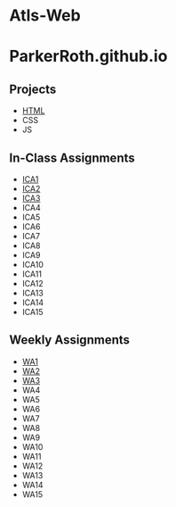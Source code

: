 # Atls-Web

# ParkerRoth.github.io

## Projects
- [HTML](https://parkerroth.github.io/html-midterm/page5.html)
- CSS
- JS

## In-Class Assignments
- [ICA1](https://docs.google.com/document/d/1YkS2IWXxElUzFhmw5fHEp0Fywnd8j9LCf4CouMuvaxM/edit)
- [ICA2](https://docs.google.com/document/d/1RNZ9JhkLDuRpKUMHluIfSiP_ta2Ks0r7Ot6AljlCnPI/edit)
- [ICA3](https://parkerroth.github.io/Atls-Web/ica/ica3a.html)
- ICA4
- ICA5
- ICA6
- ICA7
- ICA8
- ICA9
- ICA10
- ICA11
- ICA12
- ICA13
- ICA14
- ICA15

## Weekly Assignments
- [WA1](https://parkerroth.github.io/Atls-Web/wa/wa1.html)
- [WA2](https://parkerroth.github.io/Atls-Web/wa/wa2.html)
- [WA3](https://parkerroth.github.io/Atls-Web/wa/wa3.html)
- WA4
- WA5
- WA6
- WA7
- WA8
- WA9
- WA10
- WA11
- WA12
- WA13
- WA14
- WA15


